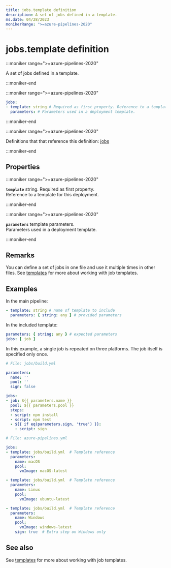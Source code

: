 ```yaml
---
title: jobs.template definition
description: A set of jobs defined in a template.
ms.date: 04/28/2023
monikerRange: ">=azure-pipelines-2020"
---
```


# jobs.template definition

<!-- :::description::: -->
:::moniker range=">=azure-pipelines-2020"

<!-- :::editable-content name="description"::: -->
A set of jobs defined in a template.
<!-- :::editable-content-end::: -->

:::moniker-end
<!-- :::description-end::: -->

<!-- :::syntax::: -->
:::moniker range=">=azure-pipelines-2020"

```yaml
jobs:
- template: string # Required as first property. Reference to a template for this deployment.
  parameters: # Parameters used in a deployment template.
```

:::moniker-end
<!-- :::syntax-end::: -->

<!-- :::parents::: -->
:::moniker range=">=azure-pipelines-2020"

Definitions that that reference this definition: [jobs](jobs.md)

:::moniker-end
<!-- :::parents-end::: -->

## Properties

<!-- :::properties::: -->
<!-- :::item name="template"::: -->
:::moniker range=">=azure-pipelines-2020"

**`template`** string. Required as first property.<br><!-- :::editable-content name="propDescription"::: -->
Reference to a template for this deployment.
<!-- :::editable-content-end::: -->

:::moniker-end
<!-- :::item-end::: -->
<!-- :::item name="parameters"::: -->
:::moniker range=">=azure-pipelines-2020"

**`parameters`** template parameters.<br><!-- :::editable-content name="propDescription"::: -->
Parameters used in a deployment template.
<!-- :::editable-content-end::: -->

:::moniker-end
<!-- :::item-end::: -->
<!-- :::properties-end::: -->

<!-- :::remarks::: -->
<!-- :::editable-content name="remarks"::: -->
## Remarks

You can define a set of jobs in one file and use it multiple times in other files. See [templates](/azure/devops/pipelines/process/templates) for more about working with job templates.
<!-- :::editable-content-end::: -->
<!-- :::remarks-end::: -->

<!-- :::examples::: -->
<!-- :::editable-content name="examples"::: -->
## Examples

In the main pipeline:

```yaml
- template: string # name of template to include
  parameters: { string: any } # provided parameters
```

In the included template:

```yaml
parameters: { string: any } # expected parameters
jobs: [ job ]
```

In this example, a single job is repeated on three platforms.
The job itself is specified only once.

```yaml
# File: jobs/build.yml

parameters:
  name: ''
  pool: ''
  sign: false

jobs:
- job: ${{ parameters.name }}
  pool: ${{ parameters.pool }}
  steps:
  - script: npm install
  - script: npm test
  - ${{ if eq(parameters.sign, 'true') }}:
    - script: sign
```

```yaml
# File: azure-pipelines.yml

jobs:
- template: jobs/build.yml  # Template reference
  parameters:
    name: macOS
    pool:
      vmImage: macOS-latest

- template: jobs/build.yml  # Template reference
  parameters:
    name: Linux
    pool:
      vmImage: ubuntu-latest

- template: jobs/build.yml  # Template reference
  parameters:
    name: Windows
    pool:
      vmImage: windows-latest
    sign: true  # Extra step on Windows only
```
<!-- :::editable-content-end::: -->
<!-- :::examples-end::: -->

<!-- :::see-also::: -->
<!-- :::editable-content name="seeAlso"::: -->
## See also

See [templates](/azure/devops/pipelines/process/templates) for more about working with job templates.
<!-- :::editable-content-end::: -->
<!-- :::see-also-end::: -->